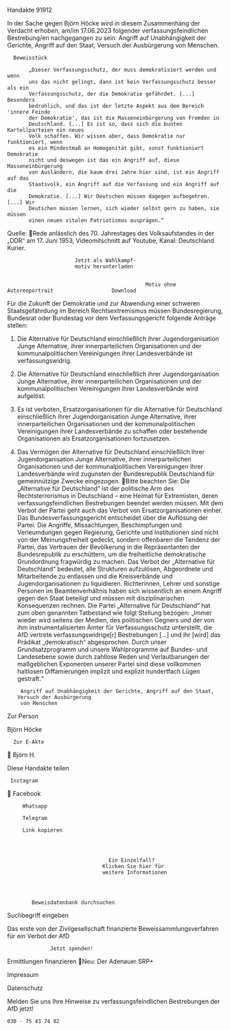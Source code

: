 Handakte 91912

In der Sache gegen Björn Höcke wird in diesem Zusammenhang der Verdacht
erhoben, am/im 17.06.2023 folgender verfassungsfeindlichen Bestrebung/en
nachgegangen zu sein: Angriff auf Unabhängigkeit der Gerichte, Angriff auf den
Staat, Versuch der Ausbürgerung von Menschen.




      Beweisstück

           „Dieser Verfassungsschutz, der muss demokratisiert werden und wenn
           uns das nicht gelingt, dann ist kein Verfassungsschutz besser als ein
           Verfassungsschutz, der die Demokratie gefährdet. [...] Besonders
           bedrohlich, und das ist der letzte Aspekt aus dem Bereich 'innere Feinde
           der Demokratie', das ist die Masseneinbürgerung von Fremden in
           Deutschland. [...] Es ist so, dass sich die bunten Kartellparteien ein neues
           Volk schaffen. Wir wissen aber, dass Demokratie nur funktioniert, wenn
           es ein Mindestmaß an Homogenität gibt, sonst funktioniert Demokratie
           nicht und deswegen ist das ein Angriff auf, diese Masseneinbürgerung
           von Ausländern, die kaum drei Jahre hier sind, ist ein Angriff auf das
           Staatsvolk, ein Angriff auf die Verfassung und ein Angriff auf die
           Demokratie. [...] Wir Deutschen müssen dagegen aufbegehren. [...] Wir
           Deutschen müssen lernen, sich wieder selbst gern zu haben, sie müssen
           einen neuen vitalen Patriotismus ausprägen.“



Quelle:
Rede anlässlich des 70. Jahrestages des Volksaufstandes in der „DDR“ am 17. Juni 1953, Videomitschnitt auf
Youtube, Kanal: Deutschland Kurier.




                          Jetzt als Wahlkampf-
                          motiv herunterladen


                                                 Motiv ohne Autorenportrait                   Download




Für die Zukunft der Demokratie und zur Abwendung einer schweren
Staatsgefährdung im Bereich Rechtsextremismus müssen Bundesregierung,
Bundesrat oder Bundestag vor dem Verfassungsgericht folgende Anträge stellen:


   1. Die Alternative für Deutschland einschließlich ihrer Jugendorganisation
      Junge Alternative, ihrer innerparteilichen Organisationen und der
      kommunalpolitischen Vereinigungen ihrer Landesverbände ist
      verfassungswidrig.
   2. Die Alternative für Deutschland einschließlich ihrer Jugendorganisation
      Junge Alternative, ihrer innerparteilichen Organisationen und der
      kommunalpolitischen Vereinigungen ihrer Landesverbände wird aufgelöst.
   3. Es ist verboten, Ersatzorganisationen für die Alternative für Deutschland
      einschließlich ihrer Jugendorganisation Junge Alternative, ihrer
      innerparteilichen Organisationen und der kommunalpolitischen
      Vereinigungen ihrer Landesverbände zu schaffen oder bestehende
      Organisationen als Ersatzorganisationen fortzusetzen.
   4. Das Vermögen der Alternative für Deutschland einschließlich ihrer
      Jugendorganisation Junge Alternative, ihrer innerparteilichen Organisationen
      und der kommunalpolitischen Vereinigungen ihrer Landesverbände wird
      zugunsten der Bundesrepublik Deutschland für gemeinnützige Zwecke
      eingezogen.
Bitte beachten Sie: Die „Alternative für Deutschland“ ist der politische Arm des Rechtsterrorismus in
Deutschland – eine Heimat für Extremisten, deren verfassungsfeindlichen Bestrebungen beendet
werden müssen. Mit dem Verbot der Partei geht auch das Verbot von Ersatzorganisationen einher. Das
Bundesverfassungsgericht entscheidet über die Auflösung der Partei. Die Angriffe, Missachtungen,
Beschimpfungen und Verleumdungen gegen Regierung, Gerichte und Institutionen sind nicht von der
Meinungsfreiheit gedeckt, sondern offenbaren die Tendenz der Partei, das Vertrauen der Bevölkerung
in die Repräsentanten der Bundesrepublik zu erschüttern, um die freiheitliche demokratische
Grundordnung fragwürdig zu machen. Das Verbot der „Alternative für Deutschland“ bedeutet, alle
Strukturen aufzulösen, Abgeordnete und Mitarbeitende zu entlassen und die Kreisverbände und
Jugendorganisationen zu liquidieren. Richterinnen, Lehrer und sonstige Personen im
Beamtenverhältnis haben sich wissentlich an einem Angriff gegen den Staat beteiligt und müssen mit
disziplinarischen Konsequenzen rechnen.
Die Partei „Alternative für Deutschland“ hat zum oben genannten Tatbestand wie folgt Stellung
bezogen: „Immer wieder wird seitens der Medien, des politischen Gegners und der von ihm
instrumentalisierten Ämter für Verfassungsschutz unterstellt, die AfD vertrete verfassungswidrige[r]
Bestrebungen […] und ihr [wird] das Prädikat „demokratisch“ abgesprochen. Durch unser
Grundsatzprogramm und unsere Wahlprogramme auf Bundes- und Landesebene sowie durch zahllose
Reden und Verlautbarungen der maßgeblichen Exponenten unserer Partei sind diese vollkommen
haltlosen Diffamierungen implizit und explizit hundertfach Lügen gestraft.“




           Angriff auf Unabhängigkeit der Gerichte, Angriff auf den Staat, Versuch der Ausbürgerung
           von Menschen




   Zur Person


   Björn Höcke

      Zur E-Akte
                        Björn H.

Diese Handakte teilen


     Instagram
         Facebook

         Whatsapp

         Telegram

         Link kopieren




                                     Ein Einzelfall?
                                   Klicken Sie hier für
                                   weitere Informationen




            Beweisdatenbank durchsuchen

  Suchbegriff eingeben

  Das erste von der Zivilgesellschaft finanzierte
   Beweissammlungsverfahren für ein Verbot
                     der AfD

                  Jetzt spenden!




Ermittlungen finanzieren
Neu: Der Adenauer SRP+

Impressum

Datenschutz




Melden Sie uns Ihre Hinweise zu verfassungsfeindlichen Bestrebungen der AfD
jetzt!

    030 - 75 43 74 82
